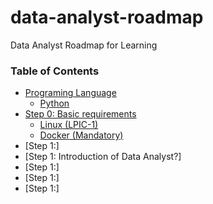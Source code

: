 # data-analyst-roadmap
Data Analyst Roadmap for Learning


### Table of Contents

- [Programing Language](#programing-language)
  - [Python](#Python)
- [Step 0: Basic requirements](#step-0-basic-requirements)
  - [Linux (LPIC-1)](#linux-lpic-1)
  - [Docker (Mandatory)](#docker-mandatory)
- [Step 1:]
- [Step 1: Introduction of Data Analyst?] 
- [Step 1:]
- [Step 1:]
- [Step 1:]
 


 